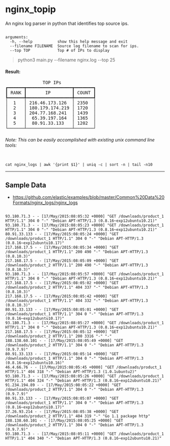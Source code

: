 # nginx_topip
An nginx log parser in python that identifies top source ips.

<pre><code>
arguments:
  -h, --help           show this help message and exit
  --filename FILENAME  Source log filename to scan for ips.
  --top TOP            Top # of IPs to display
</code></pre>

> python3 main.py --filename nginx.log --top 25

#### Result:
<pre>
              TOP IPs 
┏━━━━━━┳━━━━━━━━━━━━━━━━━┳━━━━━━━┓
┃ RANK ┃       IP        ┃ COUNT ┃
┡━━━━━━╇━━━━━━━━━━━━━━━━━╇━━━━━━━┩
│  1   │ 216.46.173.126  │ 2350  │
│  2   │ 180.179.174.219 │ 1720  │
│  3   │ 204.77.168.241  │ 1439  │
│  4   │  65.39.197.164  │ 1365  │
│  5   │  80.91.33.133   │ 1202  │
└──────┴─────────────────┴───────┘
</pre>

###### Note: This can be easily accomplished with existing unix command line tools:
<pre><code>
cat nginx_logs | awk '{print $1}' | uniq -c | sort -n | tail -n10
</code></pre>

---
## Sample Data
- https://github.com/elastic/examples/blob/master/Common%20Data%20Formats/nginx_logs/nginx_logs
<pre><code>
93.180.71.3 - - [17/May/2015:08:05:32 +0000] "GET /downloads/product_1 HTTP/1.1" 304 0 "-" "Debian APT-HTTP/1.3 (0.8.16~exp12ubuntu10.21)"
93.180.71.3 - - [17/May/2015:08:05:23 +0000] "GET /downloads/product_1 HTTP/1.1" 304 0 "-" "Debian APT-HTTP/1.3 (0.8.16~exp12ubuntu10.21)"
80.91.33.133 - - [17/May/2015:08:05:24 +0000] "GET /downloads/product_1 HTTP/1.1" 304 0 "-" "Debian APT-HTTP/1.3 (0.8.16~exp12ubuntu10.17)"
217.168.17.5 - - [17/May/2015:08:05:34 +0000] "GET /downloads/product_1 HTTP/1.1" 200 490 "-" "Debian APT-HTTP/1.3 (0.8.10.3)"
217.168.17.5 - - [17/May/2015:08:05:09 +0000] "GET /downloads/product_2 HTTP/1.1" 200 490 "-" "Debian APT-HTTP/1.3 (0.8.10.3)"
93.180.71.3 - - [17/May/2015:08:05:57 +0000] "GET /downloads/product_1 HTTP/1.1" 304 0 "-" "Debian APT-HTTP/1.3 (0.8.16~exp12ubuntu10.21)"
217.168.17.5 - - [17/May/2015:08:05:02 +0000] "GET /downloads/product_2 HTTP/1.1" 404 337 "-" "Debian APT-HTTP/1.3 (0.8.10.3)"
217.168.17.5 - - [17/May/2015:08:05:42 +0000] "GET /downloads/product_1 HTTP/1.1" 404 332 "-" "Debian APT-HTTP/1.3 (0.8.10.3)"
80.91.33.133 - - [17/May/2015:08:05:01 +0000] "GET /downloads/product_1 HTTP/1.1" 304 0 "-" "Debian APT-HTTP/1.3 (0.8.16~exp12ubuntu10.17)"
93.180.71.3 - - [17/May/2015:08:05:27 +0000] "GET /downloads/product_1 HTTP/1.1" 304 0 "-" "Debian APT-HTTP/1.3 (0.8.16~exp12ubuntu10.21)"
217.168.17.5 - - [17/May/2015:08:05:12 +0000] "GET /downloads/product_2 HTTP/1.1" 200 3316 "-" "-"
188.138.60.101 - - [17/May/2015:08:05:49 +0000] "GET /downloads/product_2 HTTP/1.1" 304 0 "-" "Debian APT-HTTP/1.3 (0.9.7.9)"
80.91.33.133 - - [17/May/2015:08:05:14 +0000] "GET /downloads/product_1 HTTP/1.1" 304 0 "-" "Debian APT-HTTP/1.3 (0.8.16~exp12ubuntu10.16)"
46.4.66.76 - - [17/May/2015:08:05:45 +0000] "GET /downloads/product_1 HTTP/1.1" 404 318 "-" "Debian APT-HTTP/1.3 (1.0.1ubuntu2)"
93.180.71.3 - - [17/May/2015:08:05:26 +0000] "GET /downloads/product_1 HTTP/1.1" 404 324 "-" "Debian APT-HTTP/1.3 (0.8.16~exp12ubuntu10.21)"
91.234.194.89 - - [17/May/2015:08:05:22 +0000] "GET /downloads/product_2 HTTP/1.1" 304 0 "-" "Debian APT-HTTP/1.3 (0.9.7.9)"
80.91.33.133 - - [17/May/2015:08:05:07 +0000] "GET /downloads/product_1 HTTP/1.1" 304 0 "-" "Debian APT-HTTP/1.3 (0.8.16~exp12ubuntu10.17)"
37.26.93.214 - - [17/May/2015:08:05:38 +0000] "GET /downloads/product_2 HTTP/1.1" 404 319 "-" "Go 1.1 package http"
188.138.60.101 - - [17/May/2015:08:05:25 +0000] "GET /downloads/product_2 HTTP/1.1" 304 0 "-" "Debian APT-HTTP/1.3 (0.9.7.9)"
93.180.71.3 - - [17/May/2015:08:05:11 +0000] "GET /downloads/product_1 HTTP/1.1" 404 340 "-" "Debian APT-HTTP/1.3 (0.8.16~exp12ubuntu10.21)"
</code></pre>
